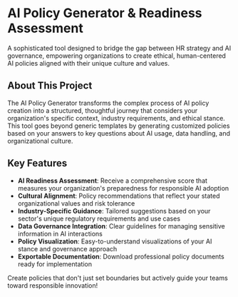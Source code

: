 # AI Policy Generator & Readiness Assessment

A sophisticated tool designed to bridge the gap between HR strategy and AI governance, empowering organizations to create ethical, human-centered AI policies aligned with their unique culture and values.

## About This Project

The AI Policy Generator transforms the complex process of AI policy creation into a structured, thoughtful journey that considers your organization's specific context, industry requirements, and ethical stance. This tool goes beyond generic templates by generating customized policies based on your answers to key questions about AI usage, data handling, and organizational culture.

## Key Features

- **AI Readiness Assessment**: Receive a comprehensive score that measures your organization's preparedness for responsible AI adoption
- **Cultural Alignment**: Policy recommendations that reflect your stated organizational values and risk tolerance
- **Industry-Specific Guidance**: Tailored suggestions based on your sector's unique regulatory requirements and use cases
- **Data Governance Integration**: Clear guidelines for managing sensitive information in AI interactions
- **Policy Visualization**: Easy-to-understand visualizations of your AI stance and governance approach
- **Exportable Documentation**: Download professional policy documents ready for implementation

Create policies that don't just set boundaries but actively guide your teams toward responsible innovation!
